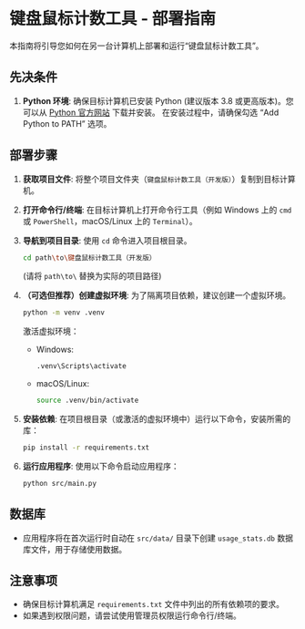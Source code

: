 # 键盘鼠标计数工具 - 部署指南

本指南将引导您如何在另一台计算机上部署和运行“键盘鼠标计数工具”。

## 先决条件

1.  **Python 环境**: 确保目标计算机已安装 Python (建议版本 3.8 或更高版本)。您可以从 [Python 官方网站](https://www.python.org/downloads/) 下载并安装。
    在安装过程中，请确保勾选 “Add Python to PATH” 选项。

## 部署步骤

1.  **获取项目文件**: 将整个项目文件夹（`键盘鼠标计数工具（开发版）`）复制到目标计算机。

2.  **打开命令行/终端**: 在目标计算机上打开命令行工具（例如 Windows 上的 `cmd` 或 `PowerShell`，macOS/Linux 上的 `Terminal`）。

3.  **导航到项目目录**: 使用 `cd` 命令进入项目根目录。
    ```bash
    cd path\to\键盘鼠标计数工具（开发版）
    ```
    (请将 `path\to\` 替换为实际的项目路径)

4.  **（可选但推荐）创建虚拟环境**: 为了隔离项目依赖，建议创建一个虚拟环境。
    ```bash
    python -m venv .venv
    ```
    激活虚拟环境：
    *   Windows:
        ```bash
        .venv\Scripts\activate
        ```
    *   macOS/Linux:
        ```bash
        source .venv/bin/activate
        ```

5.  **安装依赖**: 在项目根目录（或激活的虚拟环境中）运行以下命令，安装所需的库：
    ```bash
    pip install -r requirements.txt
    ```

6.  **运行应用程序**: 使用以下命令启动应用程序：
    ```bash
    python src/main.py
    ```

## 数据库

*   应用程序将在首次运行时自动在 `src/data/` 目录下创建 `usage_stats.db` 数据库文件，用于存储使用数据。

## 注意事项

*   确保目标计算机满足 `requirements.txt` 文件中列出的所有依赖项的要求。
*   如果遇到权限问题，请尝试使用管理员权限运行命令行/终端。